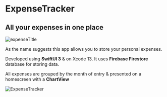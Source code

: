 # ExpenseTracker
## All your expenses in one place

![expenseTitle](https://user-images.githubusercontent.com/33275034/199786630-6a249a76-48b1-4efd-a0cb-ebe292516440.png)

As the name suggests this app allows you to store your personal expenses.

Developed using **SwiftUI 3** & on Xcode 13.
It uses **Firebase Firestore** database for storing data.

All expenses are grouped by the month of entry & presented on a homescreen with a **ChartView**

![ExpenseTracker](https://user-images.githubusercontent.com/33275034/200019668-830615b5-ef96-4094-b4c6-840e6d350d54.png)

